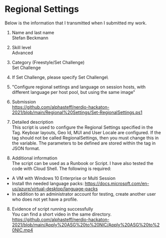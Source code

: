 # Regional Settings
Below is the information that I transmitted when I submitted my work.

1. Name and last name\
Stefan Beckmann

2. Skill level\
Advanced

3. Category (Freestyle/Set Challenge)\
Set Challenge

4. If Set Challenge, please specify Set Challenge\
1. "Configure regional settings and language on session hosts, with different language per host pool, but using the same image"

5. Submission\
https://github.com/alphasteff/nerdio-hackaton-2021/blob/main/Regional%20Settings/Set-RegionalSettings.ps1

6. Detailed description\
This script is used to configure the Regional Settings specified in the Tag. Keyboar layouts, Geo Id, MUI and User Locale are configured.
If the tag should not be called RegionalSettings, then you must change this in the variable.
The parameters to be defined are stored within the tag in JSON format.

7. Additional information\
The script can be used as a Runbook or Script. I have also tested the code with Cloud Shell. The following is required:
- A VM with Windows 10 Enterprise or Multi Session
- Install thn needed language packs:  https://docs.microsoft.com/en-us/azure/virtual-desktop/language-packs
- In addition to an administrator account for testing, create another user who does not yet have a profile.

8. Evidence of script running successfully\
You can find a short video in the same directory.
https://github.com/alphasteff/nerdio-hackaton-2021/blob/main/Apply%20ASG%20to%20NIC/Apply%20ASG%20to%20NIC.mp4
